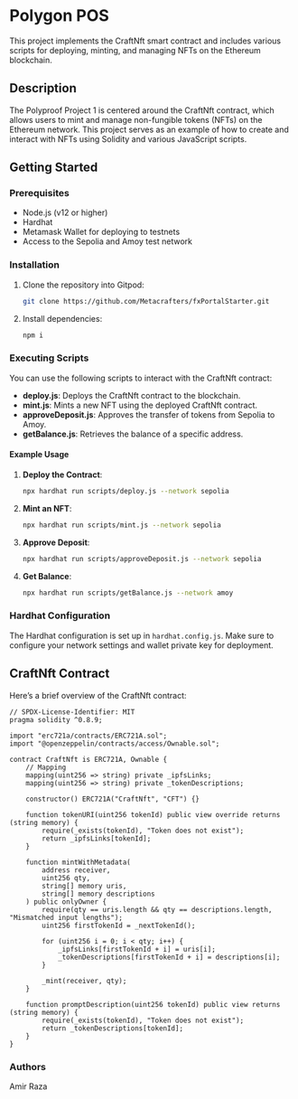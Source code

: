 # Polygon POS

This project implements the CraftNft smart contract and includes various scripts for deploying, minting, and managing NFTs on the Ethereum blockchain.

## Description

The Polyproof Project 1 is centered around the CraftNft contract, which allows users to mint and manage non-fungible tokens (NFTs) on the Ethereum network. This project serves as an example of how to create and interact with NFTs using Solidity and various JavaScript scripts.

## Getting Started

### Prerequisites

- Node.js (v12 or higher)
- Hardhat
- Metamask Wallet for deploying to testnets
- Access to the Sepolia and Amoy test network

### Installation

1. Clone the repository into Gitpod:
   ```bash
   git clone https://github.com/Metacrafters/fxPortalStarter.git
   ```

2. Install dependencies:
   ```bash
   npm i
   ```

### Executing Scripts

You can use the following scripts to interact with the CraftNft contract:

- **deploy.js**: Deploys the CraftNft contract to the blockchain.
- **mint.js**: Mints a new NFT using the deployed CraftNft contract.
- **approveDeposit.js**: Approves the transfer of tokens from Sepolia to Amoy.
- **getBalance.js**: Retrieves the balance of a specific address.

#### Example Usage

1. **Deploy the Contract**:
   ```bash
   npx hardhat run scripts/deploy.js --network sepolia
   ```

2. **Mint an NFT**:
   ```bash
   npx hardhat run scripts/mint.js --network sepolia
   ```

3. **Approve Deposit**:
   ```bash
   npx hardhat run scripts/approveDeposit.js --network sepolia
   ```

4. **Get Balance**:
   ```bash
   npx hardhat run scripts/getBalance.js --network amoy
   ```

### Hardhat Configuration

The Hardhat configuration is set up in `hardhat.config.js`. Make sure to configure your network settings and wallet private key for deployment.

## CraftNft Contract

Here’s a brief overview of the CraftNft contract:

```solidity
// SPDX-License-Identifier: MIT
pragma solidity ^0.8.9;

import "erc721a/contracts/ERC721A.sol";
import "@openzeppelin/contracts/access/Ownable.sol";

contract CraftNft is ERC721A, Ownable {
    // Mapping
    mapping(uint256 => string) private _ipfsLinks;
    mapping(uint256 => string) private _tokenDescriptions;

    constructor() ERC721A("CraftNft", "CFT") {}

    function tokenURI(uint256 tokenId) public view override returns (string memory) {
        require(_exists(tokenId), "Token does not exist");
        return _ipfsLinks[tokenId];
    }

    function mintWithMetadata(
        address receiver, 
        uint256 qty, 
        string[] memory uris, 
        string[] memory descriptions
    ) public onlyOwner {
        require(qty == uris.length && qty == descriptions.length, "Mismatched input lengths");
        uint256 firstTokenId = _nextTokenId();

        for (uint256 i = 0; i < qty; i++) {
            _ipfsLinks[firstTokenId + i] = uris[i];
            _tokenDescriptions[firstTokenId + i] = descriptions[i];
        }

        _mint(receiver, qty);
    }

    function promptDescription(uint256 tokenId) public view returns (string memory) {
        require(_exists(tokenId), "Token does not exist");
        return _tokenDescriptions[tokenId];
    }
}
```

### Authors

Amir Raza
